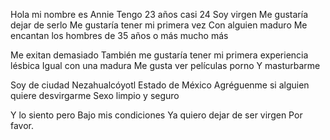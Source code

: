 Hola mi nombre es Annie Tengo 23 años casi 24 Soy virgen Me gustaría dejar de serlo Me gustaría tener mi primera vez Con alguien maduro Me encantan los hombres de 35 años o más mucho más

Me exitan demasiado También me gustaría tener mi primera experiencia lésbica Igual con una madura Me gusta ver películas porno Y masturbarme

Soy de ciudad Nezahualcóyotl Estado de México Agréguenme si alguien quiere desvirgarme Sexo limpio y seguro

Y lo siento pero Bajo mis condiciones Ya quiero dejar de ser virgen Por favor.
